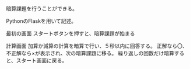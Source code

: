 暗算課題を行うことができる。

PythonのFlaskを用いて記述。

最初の画面
スタートボタンを押すと、暗算課題が始まる

計算画面
加算か減算の計算を暗算で行い、５秒以内に回答する。
正解なら〇、不正解なら×が表示され、次の暗算課題に移る。
繰り返しの回数だけ暗算すると、スタート画面に戻る。
